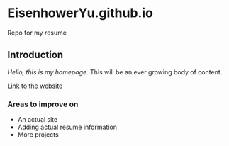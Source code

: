 # EisenhowerYu.github.io
Repo for my resume


## Introduction
*Hello, this is my homepage*. This will be an ever growing body of content.


[Link to the website](https://eisenhoweryu.github.io/)


### Areas to improve on
- An actual site
- Adding actual resume information
- More projects